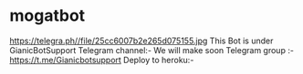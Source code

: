 # mogatbot
https://telegra.ph//file/25cc6007b2e265d075155.jpg
This Bot is under GianicBotSupport
Telegram channel:- We will make soon 
Telegram group :- https://t.me/Gianicbotsupport
Deploy to heroku:- 
